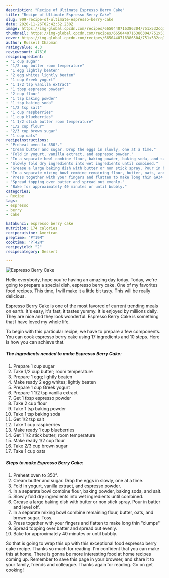 ```yaml
---
description: "Recipe of Ultimate Espresso Berry Cake"
title: "Recipe of Ultimate Espresso Berry Cake"
slug: 909-recipe-of-ultimate-espresso-berry-cake
date: 2020-11-26T02:42:52.230Z
image: https://img-global.cpcdn.com/recipes/6650440716386304/751x532cq70/espresso-berry-cake-recipe-main-photo.jpg
thumbnail: https://img-global.cpcdn.com/recipes/6650440716386304/751x532cq70/espresso-berry-cake-recipe-main-photo.jpg
cover: https://img-global.cpcdn.com/recipes/6650440716386304/751x532cq70/espresso-berry-cake-recipe-main-photo.jpg
author: Russell Chapman
ratingvalue: 4.3
reviewcount: 47616
recipeingredient:
- "1 cup sugar"
- "1/2 cup butter room temperature"
- "1 egg lightly beaten"
- "2 egg whites lightly beaten"
- "1 cup Greek yogurt"
- "1 1/2 tsp vanilla extract"
- "1 tbsp espresso powder"
- "2 cup flour"
- "1 tsp baking powder"
- "1 tsp baking soda"
- "1/2 tsp salt"
- "1 cup raspberries"
- "1 cup blueberries"
- "1 1/2 stick butter room temperature"
- "1/2 cup flour"
- "2/3 cup brown sugar"
- "1 cup oats"
recipeinstructions:
- "Preheat oven to 350°."
- "Cream butter and sugar. Drop the eggs in slowly, one at a time."
- "Fold in yogurt, vanilla extract, and espresso powder."
- "In a separate bowl combine flour, baking powder, baking soda, and salt."
- "Slowly fold dry ingredients into wet ingredients until combined."
- "Grease a large baking dish with butter or non stick spray. Pour in batter and level off."
- "In a separate mixing bowl combine remaining flour, butter, oats, and brown sugar. Toss."
- "Press together with your fingers and flatten to make long thin &#34;clumps&#34;"
- "Spread topping over batter and spread out evenly."
- "Bake for approximately 40 minutes or until bubbly."
categories:
- Recipe
tags:
- espresso
- berry
- cake

katakunci: espresso berry cake 
nutrition: 174 calories
recipecuisine: American
preptime: "PT19M"
cooktime: "PT42M"
recipeyield: "2"
recipecategory: Dessert

---
```



![Espresso Berry Cake](https://img-global.cpcdn.com/recipes/6650440716386304/751x532cq70/espresso-berry-cake-recipe-main-photo.jpg)

Hello everybody, hope you're having an amazing day today. Today, we're going to prepare a special dish, espresso berry cake. One of my favorites food recipes. This time, I will make it a little bit tasty. This will be really delicious.

Espresso Berry Cake is one of the most favored of current trending meals on earth. It's easy, it's fast, it tastes yummy. It is enjoyed by millions daily. They are nice and they look wonderful. Espresso Berry Cake is something that I have loved my whole life.




To begin with this particular recipe, we have to prepare a few components. You can cook espresso berry cake using 17 ingredients and 10 steps. Here is how you can achieve that.

<!--inarticleads1-->

##### The ingredients needed to make Espresso Berry Cake:

1. Prepare 1 cup sugar
1. Take 1/2 cup butter; room temperature
1. Prepare 1 egg; lightly beaten
1. Make ready 2 egg whites; lightly beaten
1. Prepare 1 cup Greek yogurt
1. Prepare 1 1/2 tsp vanilla extract
1. Get 1 tbsp espresso powder
1. Take 2 cup flour
1. Take 1 tsp baking powder
1. Take 1 tsp baking soda
1. Get 1/2 tsp salt
1. Take 1 cup raspberries
1. Make ready 1 cup blueberries
1. Get 1 1/2 stick butter; room temperature
1. Make ready 1/2 cup flour
1. Take 2/3 cup brown sugar
1. Take 1 cup oats




<!--inarticleads2-->

##### Steps to make Espresso Berry Cake:

1. Preheat oven to 350°.
1. Cream butter and sugar. Drop the eggs in slowly, one at a time.
1. Fold in yogurt, vanilla extract, and espresso powder.
1. In a separate bowl combine flour, baking powder, baking soda, and salt.
1. Slowly fold dry ingredients into wet ingredients until combined.
1. Grease a large baking dish with butter or non stick spray. Pour in batter and level off.
1. In a separate mixing bowl combine remaining flour, butter, oats, and brown sugar. Toss.
1. Press together with your fingers and flatten to make long thin &#34;clumps&#34;
1. Spread topping over batter and spread out evenly.
1. Bake for approximately 40 minutes or until bubbly.




So that is going to wrap this up with this exceptional food espresso berry cake recipe. Thanks so much for reading. I'm confident that you can make this at home. There is gonna be more interesting food at home recipes coming up. Remember to save this page in your browser, and share it to your family, friends and colleague. Thanks again for reading. Go on get cooking!
